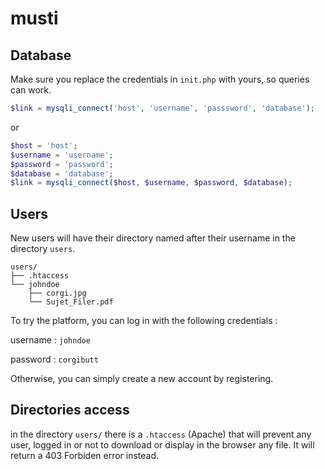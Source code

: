 # musti

## Database

Make sure you replace the credentials in `init.php` with yours, so queries can work.

```php
$link = mysqli_connect('host', 'username', 'passsword', 'database');
```
or
```php
$host = 'host';
$username = 'username';
$password = 'password';
$database = 'database';
$link = mysqli_connect($host, $username, $password, $database);
```

## Users
New users will have their directory named after their username in the directory `users`.

```
users/
├── .htaccess
└── johndoe
    ├── corgi.jpg
    └── Sujet_Filer.pdf
```

To try the platform, you can log in with the following credentials :

username : `johndoe`

password : `corgibutt`


Otherwise, you can simply create a new account by registering.

## Directories access
in the directory `users/` there is a `.htaccess` (Apache) that will prevent any user, logged in or not to download or display in the browser any file. It will return a 403 Forbiden error instead.
